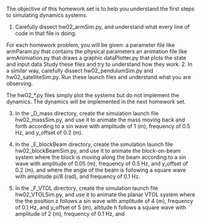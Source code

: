 The objective of this homework set is to help you understand the first steps to simulating dynamics systems.

1.  Carefully dissect hw02_armSim.py, and understand what every line of code in that file is doing.

For each homework problem, you will be given:
a parameter file like armParam.py that contains the physical parameters
an animation file like armAnimiation.py that draws a graphic
 dataPlotter.py that plots the state and input data
Study these files and try to understand how they work.
2.  In a similar way, carefully dissect hw02_pendulumSim.py and hw02_satelliteSim.py.  Run these launch files and understand what you are observing.

 

The hw02_*.py files simply plot the systems but do not implement the dynamics.  The dynamics will be implemented in the next homework set.

 

3.  In the _D_mass directory, create the simulation launch file hw02_massSim.py, and use it to animate the mass moving back and forth according to a sin wave with amplitude of 1 (m), frequency of 0.5 Hz, and y_offset of 0.2 (m).

 

3.  In the _E_blockBeam directory, create the simulation launch file hw02_blockBeamSim.py, and use it to animate the block-on-beam system where the block is moving along the beam according to a sin wave with amplitude of 0.05 (m), frequency of 0.5 Hz, and y_offset of 0.2 (m), and where the angle of the beam is following a square wave with amplitude pi/8 (rad), and frequency of 0.1 Hz.

 

4.  In the _F_VTOL directory, create the simulation launch file hw02_VTOLSim.py, and use it to animate the planar VTOL system where the the position z follows a sin wave with amplitude of 4 (m), frequency of 0.1 Hz, and y_offset of 5 (m), altitude h follows a square wave with amplitude of 2 (m), frequency of 0.1 Hz, and